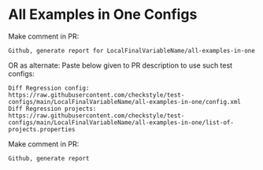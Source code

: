 # All Examples in One Configs
Make comment in PR:
```
Github, generate report for LocalFinalVariableName/all-examples-in-one
```
OR as alternate:
Paste below given to PR description to use such test configs:
```
Diff Regression config: https://raw.githubusercontent.com/checkstyle/test-configs/main/LocalFinalVariableName/all-examples-in-one/config.xml
Diff Regression projects: https://raw.githubusercontent.com/checkstyle/test-configs/main/LocalFinalVariableName/all-examples-in-one/list-of-projects.properties
```
Make comment in PR:
```
Github, generate report
```

